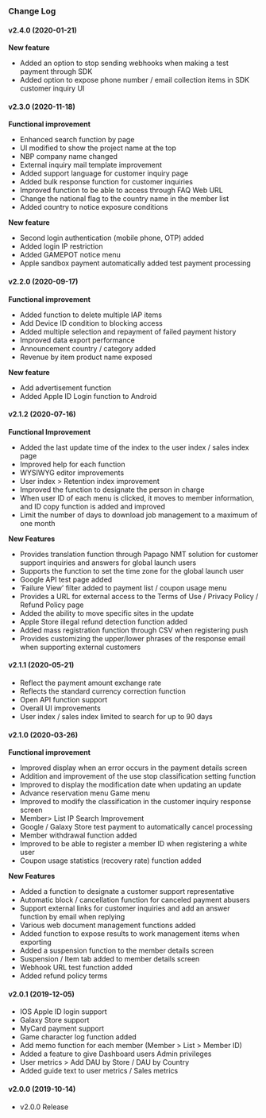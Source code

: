 ### Change Log

#### v2.4.0 (2020-01-21)
**New feature**
- Added an option to stop sending webhooks when making a test payment through SDK
- Added option to expose phone number / email collection items in SDK customer inquiry UI

#### v2.3.0 (2020-11-18)

**Functional improvement**

- Enhanced search function by page
- UI modified to show the project name at the top
- NBP company name changed
- External inquiry mail template improvement
- Added support language for customer inquiry page
- Added bulk response function for customer inquiries
- Improved function to be able to access through FAQ Web URL
- Change the national flag to the country name in the member list
- Added country to notice exposure conditions

**New feature**

- Second login authentication (mobile phone, OTP) added
- Added login IP restriction
- Added GAMEPOT notice menu
- Apple sandbox payment automatically added test payment processing

#### v2.2.0 (2020-09-17)

**Functional improvement**

- Added function to delete multiple IAP items
- Add Device ID condition to blocking access
- Added multiple selection and repayment of failed payment history
- Improved data export performance
- Announcement country / category added
- Revenue by item product name exposed

**New feature**

- Add advertisement function
- Added Apple ID Login function to Android

#### v2.1.2 (2020-07-16)

**Functional Improvement**

- Added the last update time of the index to the user index / sales index page
- Improved help for each function
- WYSIWYG editor improvements
- User index > Retention index improvement
- Improved the function to designate the person in charge
- When user ID of each menu is clicked, it moves to member information, and ID copy function is added and improved
- Limit the number of days to download job management to a maximum of one month

**New Features**

- Provides translation function through Papago NMT solution for customer support inquiries and answers for global launch users
- Supports the function to set the time zone for the global launch user
- Google API test page added
- ‘Failure View’ filter added to payment list / coupon usage menu
- Provides a URL for external access to the Terms of Use / Privacy Policy / Refund Policy page
- Added the ability to move specific sites in the update
- Apple Store illegal refund detection function added
- Added mass registration function through CSV when registering push
- Provides customizing the upper/lower phrases of the response email when supporting external customers

#### v2.1.1 (2020-05-21)

- Reflect the payment amount exchange rate
- Reflects the standard currency correction function
- Open API function support
- Overall UI improvements
- User index / sales index limited to search for up to 90 days

#### v2.1.0 (2020-03-26)

**Functional improvement**

- Improved display when an error occurs in the payment details screen
- Addition and improvement of the use stop classification setting function
- Improved to display the modification date when updating an update
- Advance reservation menu Game menu
- Improved to modify the classification in the customer inquiry response screen
- Member> List IP Search Improvement
- Google / Galaxy Store test payment to automatically cancel processing
- Member withdrawal function added
- Improved to be able to register a member ID when registering a white user
- Coupon usage statistics (recovery rate) function added

**New Features**

- Added a function to designate a customer support representative
- Automatic block / cancellation function for canceled payment abusers
- Support external links for customer inquiries and add an answer function by email when replying
- Various web document management functions added
- Added function to expose results to work management items when exporting
- Added a suspension function to the member details screen
- Suspension / Item tab added to member details screen
- Webhook URL test function added
- Added refund policy terms

#### v2.0.1 (2019-12-05)

- IOS Apple ID login support
- Galaxy Store support
- MyCard payment support
- Game character log function added
- Add memo function for each member (Member > List > Member ID)
- Added a feature to give Dashboard users Admin privileges
- User metrics > Add DAU by Store / DAU by Country
- Added guide text to user metrics / Sales metrics

#### v2.0.0 (2019-10-14)

- v2.0.0 Release
